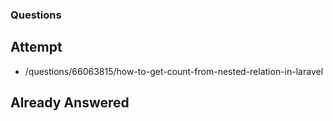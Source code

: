### Questions

## Attempt

 - /questions/66063815/how-to-get-count-from-nested-relation-in-laravel

## Already Answered


